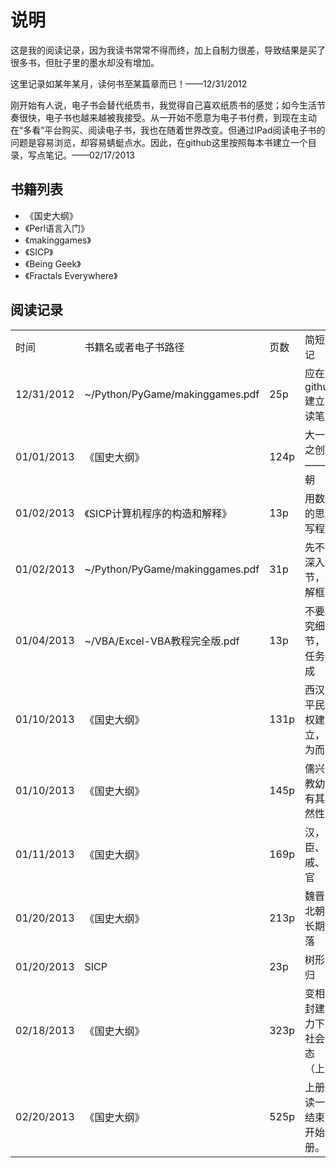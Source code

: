 说明
=======

这是我的阅读记录，因为我读书常常不得而终，加上自制力很差，导致结果是买了很多书，但肚子里的墨水却没有增加。

这里记录如某年某月，读何书至某篇章而已！——12/31/2012

刚开始有人说，电子书会替代纸质书，我觉得自己喜欢纸质书的感觉；如今生活节奏很快，电子书也越来越被我接受。从一开始不愿意为电子书付费，到现在主动在“多看”平台购买、阅读电子书，我也在随着世界改变。但通过IPad阅读电子书的问题是容易浏览，却容易蜻蜓点水。因此，在github这里按照每本书建立一个目录，写点笔记。——02/17/2013


## 书籍列表

* 《国史大纲》
* 《Perl语言入门》
* 《makinggames》
* 《SICP》
* 《Being Geek》
* 《Fractals Everywhere》

## 阅读记录

<table class="table table-bordered table-striped table-condensed">
<tr>
<td>时间</td>
<td>书籍名或者电子书路径</td>
<td>页数</td>
<td>简短笔记</td>
</tr>

<tr>
<td>12/31/2012</td>
<td>~/Python/PyGame/makinggames.pdf</td>
<td>25p</td>
<td>应在github建立阅读笔记</td>
</tr>

<tr>
<td>01/01/2013</td>
<td>《国史大纲》</td>
<td>124p</td>
<td>大一统之创建——秦朝</td>
</tr>

<tr>
<td>01/02/2013</td>
<td>《SICP计算机程序的构造和解释》</td>
<td>13p</td>
<td>用数学的思维写程序</td>
</tr>

<tr>
<td>01/02/2013</td>
<td>~/Python/PyGame/makinggames.pdf</td>
<td>31p</td>
<td>先不要深入细节，理解框架</td>
</tr>

<tr>
<td>01/04/2013</td>
<td>~/VBA/Excel-VBA教程完全版.pdf</td>
<td>13p</td>
<td>不要追究细节，把任务完成</td>
</tr>

<tr>
<td>01/10/2013</td>
<td>《国史大纲》</td>
<td>131p</td>
<td>西汉，平民政权建立，无为而治</td>
</tr>

<tr>
<td>01/10/2013</td>
<td>《国史大纲》</td>
<td>145p</td>
<td>儒兴，教幼，有其必然性</td>
</tr>

<tr>
<td>01/11/2013</td>
<td>《国史大纲》</td>
<td>169p</td>
<td>汉，功臣、外戚、宦官</td>
</tr>

<tr>
<td>01/20/2013</td>
<td>《国史大纲》</td>
<td>213p</td>
<td>魏晋南北朝之长期衰落</td>
</tr>

<tr>
<td>01/20/2013</td>
<td>SICP</td>
<td>23p</td>
<td>树形递归</td>
</tr>

<tr>
<td>02/18/2013</td>
<td>《国史大纲》</td>
<td>323p</td>
<td>变相的封建势力下的社会形态（上）</td>
</tr>


<tr>
<td>02/20/2013</td>
<td>《国史大纲》</td>
<td>525p</td>
<td>上册通读一遍结束，开始下册。</td>
</tr>

</table>		                                                     
